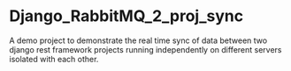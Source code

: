 # Django_RabbitMQ_2_proj_sync
A demo project to demonstrate the real time sync of data between two django rest framework projects running independently on different servers isolated with each other.
